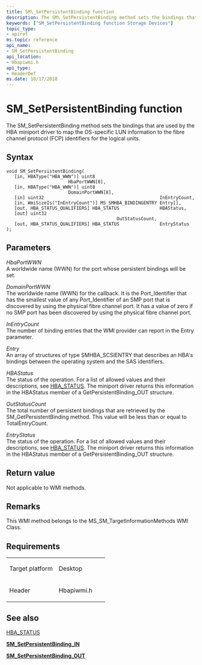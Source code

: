 ```yaml
---
title: SM\_SetPersistentBinding function
description: The SM\_SetPersistentBinding method sets the bindings that are used by the HBA miniport driver to map the OS-specific LUN information to the fibre channel protocol (FCP) identifiers for the logical units.
keywords: ["SM_SetPersistentBinding function Storage Devices"]
topic_type:
- apiref
ms.topic: reference
api_name:
- SM_SetPersistentBinding
api_location:
- Hbapiwmi.h
api_type:
- HeaderDef
ms.date: 10/17/2018
---
```


# SM\_SetPersistentBinding function


The SM\_SetPersistentBinding method sets the bindings that are used by the HBA miniport driver to map the OS-specific LUN information to the fibre channel protocol (FCP) identifiers for the logical units.

## Syntax

```ManagedCPlusPlus
void SM_SetPersistentBinding(
   [in, HBAType("HBA_WWN")] uint8                        HbaPortWWN[8],
   [in, HBAType("HBA_WWN")] uint8                        DomainPortWWN[8],
   [in] uint32                                           InEntryCount,
   [in, WmiSizeIs("InEntryCount")] MS_SMHBA_BINDINGENTRY Entry[],
   [out, HBA_STATUS_QUALIFIERS] HBA_STATUS               HBAStatus,
   [out] uint32                                          OutStatusCount,
   [out, HBA_STATUS_QUALIFIERS] HBA_STATUS               EntryStatus
);
```

## Parameters

*HbaPortWWN*   
A worldwide name (WWN) for the port whose persistent bindings will be set.

*DomainPortWWN*   
The worldwide name (WWN) for the callback. It is the Port\_Identifier that has the smallest value of any Port\_Identifier of an SMP port that is discovered by using the physical fibre channel port. It has a value of zero if no SMP port has been discovered by using the physical fibre channel port.

*InEntryCount*   
The number of binding entries that the WMI provider can report in the Entry parameter.

*Entry*   
An array of structures of type SMHBA\_SCSIENTRY that describes an HBA's bindings between the operating system and the SAS identifiers.

*HBAStatus*   
The status of the operation. For a list of allowed values and their descriptions, see [HBA\_STATUS](hba-status.md). The miniport driver returns this information in the HBAStatus member of a GetPersistentBinding\_OUT structure.

*OutStatusCount*   
The total number of persistent bindings that are retrieved by the SM\_GetPersistentBinding method. This value will be less than or equal to TotalEntryCount.

*EntryStatus*   
The status of the operation. For a list of allowed values and their descriptions, see [HBA\_STATUS](hba-status.md). The miniport driver returns this information in the HBAStatus member of a GetPersistentBinding\_OUT structure.

## Return value

Not applicable to WMI methods.

## Remarks

This WMI method belongs to the MS\_SM\_TargetInformationMethods WMI Class.

## Requirements

<table>
<colgroup>
<col width="50%" />
<col width="50%" />
</colgroup>
<tbody>
<tr class="odd">
<td align="left"><p>Target platform</p></td>
<td align="left">Desktop</td>
</tr>
<tr class="even">
<td align="left"><p>Header</p></td>
<td align="left">Hbapiwmi.h</td>
</tr>
</tbody>
</table>

## <span id="see_also"></span>See also


[HBA\_STATUS](hba-status.md)

[**SM\_SetPersistentBinding\_IN**](/windows-hardware/drivers/ddi/hbapiwmi/ns-hbapiwmi-_sm_setpersistentbinding_in)

[**SM\_SetPersistentBinding\_OUT**](/windows-hardware/drivers/ddi/hbapiwmi/ns-hbapiwmi-_sm_setpersistentbinding_out)

 

